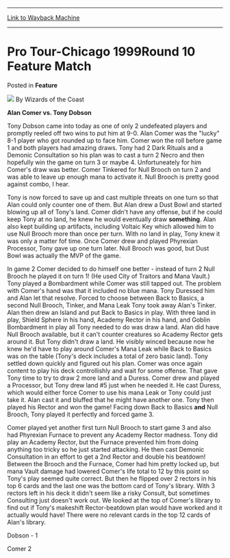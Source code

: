 
---
[Link to Wayback Machine](https://web.archive.org/web/20200815115947/https://magic.wizards.com/en/articles/archive/feature/pro-tour-chicago-1999round-10-feature-match-2000-01-01)

[_metadata_:wayback_url]:- "https://magic.wizards.com/en/articles/archive/feature/pro-tour-chicago-1999round-10-feature-match-2000-01-01"
[_metadata_:wayback_raw_url]:- "https://web.archive.org/web/20200815115947id_/https://magic.wizards.com/en/articles/archive/feature/pro-tour-chicago-1999round-10-feature-match-2000-01-01"
[_metadata_:wayback_capture_timestamp]:- "2020-08-15 11:59:47+00:00"
[_metadata_:publish_date]:- "2000-01-01"
[_metadata_:description]:- "Alan Comer vs. Tony Dobson"
[_metadata_:generator]:- "Drupal 7 (http://drupal.org)"
---


Pro Tour-Chicago 1999Round 10 Feature Match
===========================================



 Posted in **Feature**







![](https://media.magic.wizards.com/styles/auth_small/public/images/person/wizards_authorpic_larger.jpg)
By Wizards of the Coast












**Alan Comer vs. Tony Dobson**


Tony Dobson came into today as one of only 2 undefeated players and promptly reeled off two wins to put him at 9-0. Alan Comer was the "lucky" 8-1 player who got rounded up to face him. Comer won the roll before game 1 and both players had amazing draws. Tony had 2 Dark Rituals and a Demonic Consultation so his plan was to cast a turn 2 Necro and then hopefully win the game on turn 3 or maybe 4. Unfortuneately for him Comer's draw was better. Comer Tinkered for Null Brooch on turn 2 and was able to leave up enough mana to activate it. Null Brooch is pretty good against combo, I hear.


Tony is now forced to save up and cast multiple threats on one turn so that Alan could only counter one of them. But Alan drew a Dust Bowl and started blowing up all of Tony's land. Comer didn't have any offense, but if he could keep Tony at no land, he knew he would eventually draw **something**. Alan also kept building up artifacts, including Voltaic Key which allowed him to use Null Brooch more than once per turn. With no land in play, Tony knew it was only a matter fof time. Once Comer drew and played Phyrexian Processor, Tony gave up one turn later. Null Brooch was good, but Dust Bowl was actually the MVP of the game.


In game 2 Comer decided to do himself one better - instead of turn 2 Null Brooch he played it on turn 1! (He used City of Traitors and Mana Vault.) Tony played a Bombardment while Comer was still tapped out. The problem with Comer's hand was that it included no blue mana. Tony Duressed him and Alan let that resolve. Forced to choose between Back to Basics, a second Null Brooch, Tinker, and Mana Leak Tony took away Alan's Tinker. Alan then drew an Island and put Back to Basics in play. With three land in play, Shield Sphere in his hand, Academy Rector in his hand, and Goblin Bombardment in play all Tony needed to do was draw a land. Alan did have Null Brooch available, but it can't counter creatures so Academy Rector gets around it. But Tony didn't draw a land. He visibly winced because now he knew he'd have to play around Comer's Mana Leak while Back to Basics was on the table (Tony's deck includes a total of zero basic land). Tony settled down quickly and figured out his plan. Comer was once again content to play his deck controllishly and wait for some offense. That gave Tony time to try to draw 2 more land and a Duress. Comer drew and played a Processor, but Tony drew land #5 just when he needed it. He cast Duress, which would either force Comer to use his mana Leak or Tony could just take it. Alan cast it and bluffed that he might have another one. Tony then played his Rector and won the game! Facing down Back to Basics **and** Null Brooch, Tony played it perfectly and forced game 3.


Comer played yet another first turn Null Brooch to start game 3 and also had Phyrexian Furnace to prevent any Academy Rector madness. Tony did play an Academy Rector, but the Furnace prevented him from doing anything too tricky so he just started attacking. He then cast Demonic Consultation in an effort to get a 2nd Rector and double his beatdown! Between the Brooch and the Furnace, Comer had him pretty locked up, but mana Vault damage had lowered Comer's life total to 12 by this point so Tony's play seemed quite correct. But then he flipped over 2 rectors in his top 6 cards and the last one was the bottom card of Tony's library. With 3 rectors left in his deck it didn't seem like a risky Consult, but sometimes Consulting just doesn't work out. We looked at the top of Comer's library to find out if Tony's makeshift Rector-beatdown plan would have worked and it actually would have! There were no relevant cards in the top 12 cards of Alan's library.


Dobson - 1  

Comer 2









